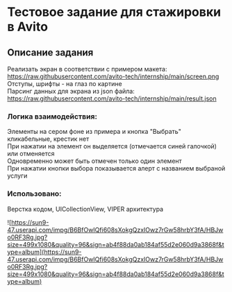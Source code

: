 # Тестовое задание для стажировки в Avito  
## Описание задания
Реализать экран в соответствии с примером макета: https://raw.githubusercontent.com/avito-tech/internship/main/screen.png   
Отступы, шрифты - на глаз по картине  
Парсинг данных для экрана из json файла: https://raw.githubusercontent.com/avito-tech/internship/main/result.json  
### Логика взаимодействия:  
Элементы на сером фоне из примера и кнопка "Выбрать" кликабельные, крестик нет  
При нажатии на элемент он выделяется (отмечается синей галочкой) или отменяется  
Одновременно может быть отмечен только один элемент  
При нажатии кнопки выбора показывается алерт с названием выбраной услуги  
### Использовано:
Верстка кодом, UICollectionView, VIPER архитектура  

![https://sun9-47.userapi.com/impg/B6BfOwIQfi608sXokgQzxIOwz7rGw58hrbY3fA/HBJwo0RF3Rg.jpg?size=499x1080&quality=96&sign=ab4f88da0ab184af55d2e060d9a3868f&type=album](https://sun9-47.userapi.com/impg/B6BfOwIQfi608sXokgQzxIOwz7rGw58hrbY3fA/HBJwo0RF3Rg.jpg?size=499x1080&quality=96&sign=ab4f88da0ab184af55d2e060d9a3868f&type=album)
